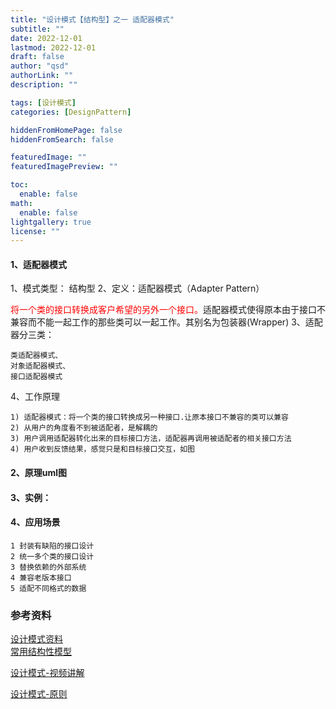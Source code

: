 ```yaml
---
title: "设计模式【结构型】之一 适配器模式"
subtitle: ""
date: 2022-12-01 
lastmod: 2022-12-01 
draft: false
author: "qsd"
authorLink: ""
description: ""

tags: [设计模式]
categories: [DesignPattern]

hiddenFromHomePage: false
hiddenFromSearch: false

featuredImage: ""
featuredImagePreview: ""

toc:
  enable: false
math:
  enable: false
lightgallery: true
license: ""
---
```


#### 1、适配器模式
1、模式类型：
    结构型
2、定义：适配器模式（Adapter Pattern）

<font color=red>将一个类的接口转换成客户希望的另外一个接口。</FONT>适配器模式使得原本由于接口不兼容而不能一起工作的那些类可以一起工作。其别名为包装器(Wrapper)
3、适配器分三类：
```
类适配器模式、
对象适配器模式、
接口适配器模式
```

4、工作原理
```
1) 适配器模式：将一个类的接口转换成另一种接口.让原本接口不兼容的类可以兼容
2) 从用户的角度看不到被适配者，是解耦的
3) 用户调用适配器转化出来的目标接口方法，适配器再调用被适配者的相关接口方法
4) 用户收到反馈结果，感觉只是和目标接口交互，如图

```
#### 2、原理uml图

#### 3、实例：

#### 4、应用场景
```
1 封装有缺陷的接口设计
2 统一多个类的接口设计
3 替换依赖的外部系统
4 兼容老版本接口
5 适配不同格式的数据
```






   




### 参考资料
 [设计模式资料](http://www.jasongj.com/design_pattern/simple_factory/)</BR>
 [常用结构性模型](https://www.jianshu.com/p/b2c08a670299)

 [设计模式-视频讲解](https://www.bilibili.com/video/BV1G4411c7N4?p=6&vd_source=7c47b6d72612787b009ac686785b509a)

 [设计模式-原则](https://github-yuteng.github.io/2019/08/01/%E8%AE%BE%E8%AE%A1%E6%A8%A1%E5%BC%8F%E4%B8%83%E5%A4%A7%E5%8E%9F%E5%88%99/)
 <!--more-->